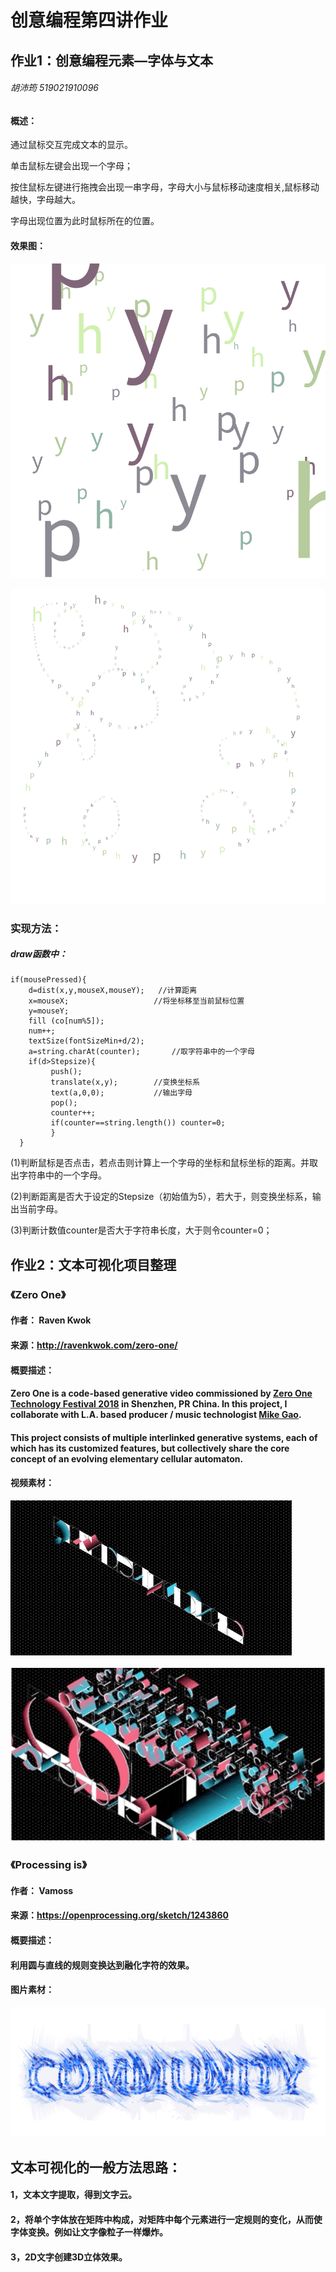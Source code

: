 # 创意编程第四讲作业

## 作业1：创意编程元素—字体与文本

###### 胡沛筠   519021910096

#### 概述：

通过鼠标交互完成文本的显示。

单击鼠标左键会出现一个字母；

按住鼠标左键进行拖拽会出现一串字母，字母大小与鼠标移动速度相关,鼠标移动越快，字母越大。

字母出现位置为此时鼠标所在的位置。

#### 效果图：

![image](https://github.com/hpypy666/519021910096-HuPeiYun/blob/main/%E4%BD%9C%E4%B8%9A%E6%95%88%E6%9E%9C%E5%9B%BE/homework_4_1.png?raw=true)

![image](https://github.com/hpypy666/519021910096-HuPeiYun/blob/main/%E4%BD%9C%E4%B8%9A%E6%95%88%E6%9E%9C%E5%9B%BE/homework_4_2.png?raw=true)



### 实现方法：

##### draw函数中：

```
if(mousePressed){
    d=dist(x,y,mouseX,mouseY);   //计算距离
    x=mouseX;					//将坐标移至当前鼠标位置
    y=mouseY;
    fill (co[num%5]);
    num++;
    textSize(fontSizeMin+d/2);
    a=string.charAt(counter);		//取字符串中的一个字母
    if(d>Stepsize){
		 push();
		 translate(x,y);		//变换坐标系
		 text(a,0,0);			//输出字母
		 pop();
		 counter++;
		 if(counter==string.length()) counter=0;
		 }
  }
```

(1)判断鼠标是否点击，若点击则计算上一个字母的坐标和鼠标坐标的距离。并取出字符串中的一个字母。

(2)判断距离是否大于设定的Stepsize（初始值为5），若大于，则变换坐标系，输出当前字母。

(3)判断计数值counter是否大于字符串长度，大于则令counter=0；





## 作业2：文本可视化项目整理

### 《Zero One》

#### 作者： Raven Kwok

#### 来源：http://ravenkwok.com/zero-one/

#### 概要描述：

#### Zero One is a code-based generative video commissioned by [Zero One Technology Festival 2018](http://www.zeroone-tech.com/) in Shenzhen, PR China. In this project, I collaborate with L.A. based producer / music technologist [Mike Gao](https://soundcloud.com/mikegao).

#### This project consists of multiple interlinked generative systems, each of which has its customized features, but collectively share the core concept of an evolving elementary cellular automaton.

#### 视频素材：



![image](https://github.com/hpypy666/519021910096-HuPeiYun/blob/main/%E4%BD%9C%E4%B8%9A%E6%95%88%E6%9E%9C%E5%9B%BE/Zero%20One.gif?raw=true)

![image](https://github.com/hpypy666/519021910096-HuPeiYun/blob/main/%E4%BD%9C%E4%B8%9A%E6%95%88%E6%9E%9C%E5%9B%BE/zero%20one.png?raw=true)



### 《Processing is》

#### 作者： Vamoss

#### 来源：https://openprocessing.org/sketch/1243860

#### 概要描述：

#### 利用圆与直线的规则变换达到融化字符的效果。

#### 图片素材：



![Processing is](https://github.com/hpypy666/519021910096-HuPeiYun/blob/main/%E4%BD%9C%E4%B8%9A%E6%95%88%E6%9E%9C%E5%9B%BE/Processing%20is.png?raw=true)





## 文本可视化的一般方法思路：

#### 1，文本文字提取，得到文字云。

#### 2，将单个字体放在矩阵中构成，对矩阵中每个元素进行一定规则的变化，从而使字体变换。例如让文字像粒子一样爆炸。

#### 3，2D文字创建3D立体效果。

